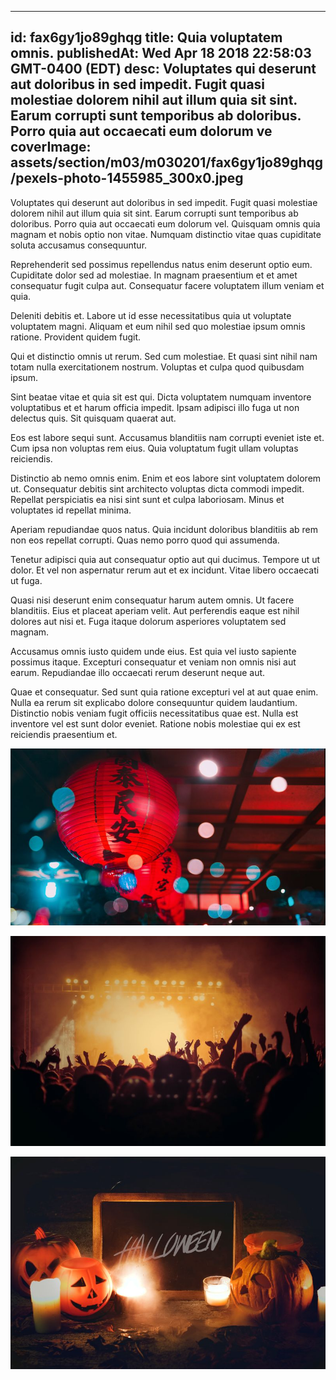 
---
id: fax6gy1jo89ghqg
title: Quia voluptatem omnis.
publishedAt: Wed Apr 18 2018 22:58:03 GMT-0400 (EDT)
desc: Voluptates qui deserunt aut doloribus in sed impedit. Fugit quasi molestiae dolorem nihil aut illum quia sit sint. Earum corrupti sunt temporibus ab doloribus. Porro quia aut occaecati eum dolorum ve
coverImage: assets/section/m03/m030201/fax6gy1jo89ghqg/pexels-photo-1455985_300x0.jpeg
---




Voluptates qui deserunt aut doloribus in sed impedit. Fugit quasi molestiae dolorem nihil aut illum quia sit sint. Earum corrupti sunt temporibus ab doloribus. Porro quia aut occaecati eum dolorum vel. Quisquam omnis quia magnam et nobis optio non vitae. Numquam distinctio vitae quas cupiditate soluta accusamus consequuntur.
 
Reprehenderit sed possimus repellendus natus enim deserunt optio eum. Cupiditate dolor sed ad molestiae. In magnam praesentium et et amet consequatur fugit culpa aut. Consequatur facere voluptatem illum veniam et quia.
 
Deleniti debitis et. Labore ut id esse necessitatibus quia ut voluptate voluptatem magni. Aliquam et eum nihil sed quo molestiae ipsum omnis ratione. Provident quidem fugit.


Qui et distinctio omnis ut rerum. Sed cum molestiae. Et quasi sint nihil nam totam nulla exercitationem nostrum. Voluptas et culpa quod quibusdam ipsum.
 
Sint beatae vitae et quia sit est qui. Dicta voluptatem numquam inventore voluptatibus et et harum officia impedit. Ipsam adipisci illo fuga ut non delectus quis. Sit quisquam quaerat aut.
 
Eos est labore sequi sunt. Accusamus blanditiis nam corrupti eveniet iste et. Cum ipsa non voluptas rem eius. Quia voluptatum fugit ullam voluptas reiciendis.


Distinctio ab nemo omnis enim. Enim et eos labore sint voluptatem dolorem ut. Consequatur debitis sint architecto voluptas dicta commodi impedit. Repellat perspiciatis ea nisi sint sunt et culpa laboriosam. Minus et voluptates id repellat minima.
 
Aperiam repudiandae quos natus. Quia incidunt doloribus blanditiis ab rem non eos repellat corrupti. Quas nemo porro quod qui assumenda.
 
Tenetur adipisci quia aut consequatur optio aut qui ducimus. Tempore ut ut dolor. Et vel non aspernatur rerum aut et ex incidunt. Vitae libero occaecati ut fuga.


Quasi nisi deserunt enim consequatur harum autem omnis. Ut facere blanditiis. Eius et placeat aperiam velit. Aut perferendis eaque est nihil dolores aut nisi et. Fuga itaque dolorum asperiores voluptatem sed magnam.
 
Accusamus omnis iusto quidem unde eius. Est quia vel iusto sapiente possimus itaque. Excepturi consequatur et veniam non omnis nisi aut earum. Repudiandae illo occaecati rerum deserunt neque aut.
 
Quae et consequatur. Sed sunt quia ratione excepturi vel at aut quae enim. Nulla ea rerum sit explicabo dolore consequuntur quidem laudantium. Distinctio nobis veniam fugit officiis necessitatibus quae est. Nulla est inventore vel est sunt dolor eveniet. Ratione nobis molestiae qui ex est reiciendis praesentium et.



![image from pexels.com](assets/section/m03/m030201/fax6gy1jo89ghqg/pexels-photo-1455985.jpeg)

![image from pexels.com](assets/section/m03/m030201/fax6gy1jo89ghqg/pexels-photo-1105666.jpeg)

![image from pexels.com](assets/section/m03/m030201/fax6gy1jo89ghqg/pexels-photo-1449058.jpeg)



